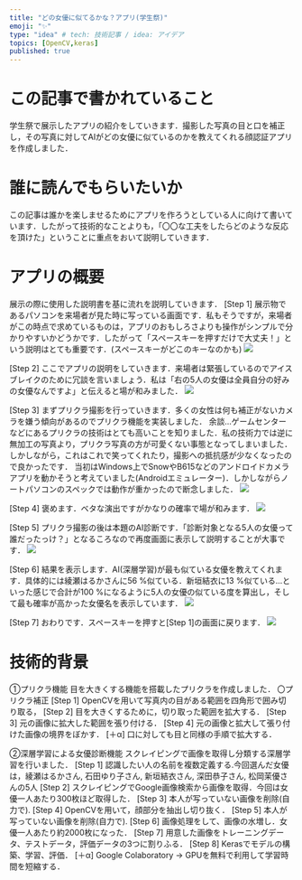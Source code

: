 ```yaml
---
title: "どの女優に似てるかな？アプリ(学生祭)"
emoji: "✨"
type: "idea" # tech: 技術記事 / idea: アイデア
topics: [OpenCV,keras]
published: true
---
```

# この記事で書かれていること
学生祭で展示したアプリの紹介をしていきます．撮影した写真の目と口を補正し，その写真に対してAIがどの女優に似ているのかを教えてくれる顔認証アプリを作成しました．

# 誰に読んでもらいたいか
この記事は誰かを楽しませるためにアプリを作ろうとしている人に向けて書いています．したがって技術的なことよりも，「〇〇な工夫をしたらどのような反応を頂けた」ということに重点をおいて説明していきます．

# アプリの概要
展示の際に使用した説明書を基に流れを説明していきます．
[Step 1]
展示物であるパソコンを来場者が見た時に写っている画面です．私もそうですが，来場者がこの時点で求めているものは，アプリのおもしろさよりも操作がシンプルで分かりやすいかどうかです．したがって「スペースキーを押すだけで大丈夫！」という説明はとても重要です．(スペースキーがどこのキーなのかも)
![](https://storage.googleapis.com/zenn-user-upload/a9943aac40f2-20220116.jpg)

[Step 2]
ここでアプリの説明をしていきます．来場者は緊張しているのでアイスブレイクのために冗談を言いましょう．私は「右の5人の女優は全員自分の好みの女優なんですよ」と伝えると場が和みました．
![](https://storage.googleapis.com/zenn-user-upload/cef825445580-20220116.jpg)

[Step 3]
まずプリクラ撮影を行っていきます．多くの女性は何も補正がないカメラを嫌う傾向があるのでプリクラ機能を実装しました．
余談...ゲームセンターなどにあるプリクラの技術はとても高いことを知りました．私の技術力では逆に無加工の写真より，プリクラ写真の方が可愛くない事態となってしまいました．しかしながら，これはこれで笑ってくれたり，撮影への抵抗感が少なくなったので良かったです．
当初はWindows上でSnowやB615などのアンドロイドカメラアプリを動かそうと考えていました(Androidエミュレーター)．しかしながらノートパソコンのスペックでは動作が重かったので断念しました．
![](https://storage.googleapis.com/zenn-user-upload/928352cfc97a-20220116.jpg)

[Step 4]
褒めます．ベタな演出ですがかなりの確率で場が和みます．
![](https://storage.googleapis.com/zenn-user-upload/d78382f1224c-20220116.jpg)

[Step 5]
プリクラ撮影の後は本題のAI診断です．「診断対象となる5人の女優って誰だったっけ？」となるころなので再度画面に表示して説明することが大事です．
![](https://storage.googleapis.com/zenn-user-upload/0e741eb56086-20220116.jpg)

[Step 6]
結果を表示します．AI(深層学習)が最も似ている女優を教えてくれます．具体的には綾瀬はるかさんに56 %似ている．新垣結衣に13 %似ている...といった感じで合計が100 %になるように5人の女優の似ている度を算出し，そして最も確率が高かった女優名を表示しています．
![](https://storage.googleapis.com/zenn-user-upload/6ee4e161a3dc-20220116.jpg)

[Step 7]
おわりです．スペースキーを押すと[Step 1]の画面に戻ります．
![](https://storage.googleapis.com/zenn-user-upload/2f2849abd6db-20220116.jpg)

# 技術的背景
➀プリクラ機能
目を大きくする機能を搭載したプリクラを作成しました．
〇プリクラ補正
[Step 1]
OpenCVを用いて写真内の目がある範囲を四角形で囲み切り取る，
[Step 2]
目を大きくするために，切り取った範囲を拡大する．
[Step 3]
元の画像に拡大した範囲を張り付ける．
[Step 4]
元の画像と拡大して張り付けた画像の境界をぼかす．
[＋α]
口に対しても目と同様の手順で拡大する．


②深層学習による女優診断機能
スクレイピングで画像を取得し分類する深層学習を行いました．
[Step 1]
認識したい人の名前を複数定義する.今回選んだ女優は，綾瀬はるかさん, 石田ゆり子さん, 新垣結衣さん, 深田恭子さん, 松岡茉優さんの5人
[Step 2]
スクレイピングでGoogle画像検索から画像を取得．今回は女優一人あたり300枚ほど取得した．
[Step 3]
本人が写っていない画像を削除(自力で).
[Step 4]
OpenCVを用いて，顔部分を抽出し切り抜く．
[Step 5]
本人が写っていない画像を削除(自力で).
[Step 6]
画像処理をして、画像の水増し．女優一人あたり約2000枚になった．
[Step 7]
用意した画像をトレーニングデータ、テストデータ，評価データの3つに割りふる．
[Step 8]
Kerasでモデルの構築、学習、評価．
[＋α]
Google Colaboratory → GPUを無料で利用して学習時間を短縮する．

